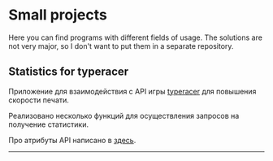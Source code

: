 # Small projects

Here you can find programs with different fields of usage. The solutions are not very major, so I don't want to put them in a separate repository.

## Statistics for typeracer

Приложение для взаимодействия с API игры [typeracer](https://play.typeracer.com/) для повышения скорости печати.

Реализовано несколько функций для осуществления запросов на получение статистики.

Про атрибуты API написано в [здесь](./typeracer/api-doc.md).

---
